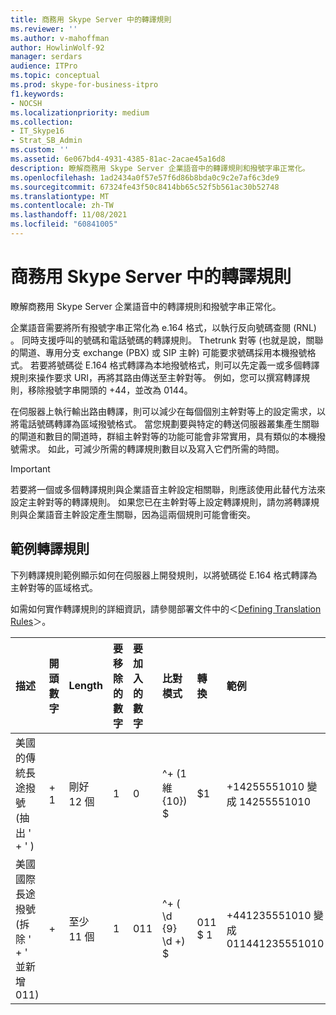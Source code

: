 ```yaml
---
title: 商務用 Skype Server 中的轉譯規則
ms.reviewer: ''
ms.author: v-mahoffman
author: HowlinWolf-92
manager: serdars
audience: ITPro
ms.topic: conceptual
ms.prod: skype-for-business-itpro
f1.keywords:
- NOCSH
ms.localizationpriority: medium
ms.collection:
- IT_Skype16
- Strat_SB_Admin
ms.custom: ''
ms.assetid: 6e067bd4-4931-4385-81ac-2acae45a16d8
description: 瞭解商務用 Skype Server 企業語音中的轉譯規則和撥號字串正常化。
ms.openlocfilehash: 1ad2434a0f57e57f6d86b8bda0c9c2e7af6c3de9
ms.sourcegitcommit: 67324fe43f50c8414bb65c52f5b561ac30b52748
ms.translationtype: MT
ms.contentlocale: zh-TW
ms.lasthandoff: 11/08/2021
ms.locfileid: "60841005"
---
```

# <a name="translation-rules-in-skype-for-business-server"></a>商務用 Skype Server 中的轉譯規則

瞭解商務用 Skype Server 企業語音中的轉譯規則和撥號字串正常化。

 企業語音需要將所有撥號字串正常化為 e.164 格式，以執行反向號碼查閱 (RNL) 。 同時支援呼叫的號碼和電話號碼的轉譯規則。 Thetrunk 對等 (也就是說，關聯的閘道、專用分支 exchange (PBX) 或 SIP 主幹) 可能要求號碼採用本機撥號格式。 若要將號碼從 E.164 格式轉譯為本地撥號格式，則可以先定義一或多個轉譯規則來操作要求 URI，再將其路由傳送至主幹對等。 例如，您可以撰寫轉譯規則，移除撥號字串開頭的 +44，並改為 0144。

在伺服器上執行輸出路由轉譯，則可以減少在每個個別主幹對等上的設定需求，以將電話號碼轉譯為區域撥號格式。 當您規劃要與特定的轉送伺服器叢集產生關聯的閘道和數目的閘道時，群組主幹對等的功能可能會非常實用，具有類似的本機撥號需求。 如此，可減少所需的轉譯規則數目以及寫入它們所需的時間。

> [!IMPORTANT]
> 若要將一個或多個轉譯規則與企業語音主幹設定相關聯，則應該使用此替代方法來設定主幹對等的轉譯規則。 如果您已在主幹對等上設定轉譯規則，請勿將轉譯規則與企業語音主幹設定產生關聯，因為這兩個規則可能會衝突。

## <a name="example-translation-rules"></a>範例轉譯規則

下列轉譯規則範例顯示如何在伺服器上開發規則，以將號碼從 E.164 格式轉譯為主幹對等的區域格式。

如需如何實作轉譯規則的詳細資訊，請參閱部署文件中的＜[Defining Translation Rules](/previous-versions/office/lync-server-2013/lync-server-2013-defining-translation-rules)＞。

|**描述**|**開頭數字**|**Length**|**要移除的數字**|**要加入的數字**|**比對模式**|**轉換**|**範例**|
|:-----|:-----|:-----|:-----|:-----|:-----|:-----|:-----|
|美國的傳統長途撥號  <br/>  (抽出 ' + ' )   <br/> |+ 1  <br/> |剛好 12 個  <br/> |1  <br/> |0  <br/> |^\+ (1 維 {10}) $  <br/> |$1  <br/> |+14255551010 變成 14255551010  <br/> |
|美國國際長途撥號  <br/>  (拆除 ' + ' 並新增 011)   <br/> |+  <br/> |至少 11 個  <br/> |1  <br/> |011  <br/> |^\+ ( \d {9} \d +) $  <br/> |011 $ 1  <br/> |+441235551010 變成 011441235551010  <br/> |